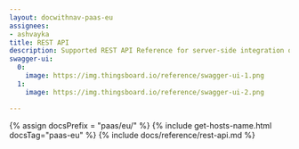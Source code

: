 ```yaml
---
layout: docwithnav-paas-eu
assignees:
- ashvayka
title: REST API
description: Supported REST API Reference for server-side integration of your IoT projects
swagger-ui:
  0:
    image: https://img.thingsboard.io/reference/swagger-ui-1.png
  1:
    image: https://img.thingsboard.io/reference/swagger-ui-2.png

---
```


{% assign docsPrefix = "paas/eu/" %}
{% include get-hosts-name.html docsTag="paas-eu" %}
{% include docs/reference/rest-api.md %}
